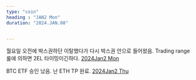 ```yaml
---
type: "coin"
heading : "JAN2 Mon"
duration: "2024.JAN.08"


---
```

 


월요일 오전에 박스권하단 이탈했다가 다시 박스권 안으로 들어왔음. Trading range 룰에 의하면 2EL 타이밍이긴하다.
[2024Jan2 Mon](/todo/images/Document2024Jan2-Mon.pdf)


BTC ETF 승인 났음. 난 ETH TP 완료.
[2024Jan2 Thu](/todo/images/Document2024Jan2-Thu.pdf)



